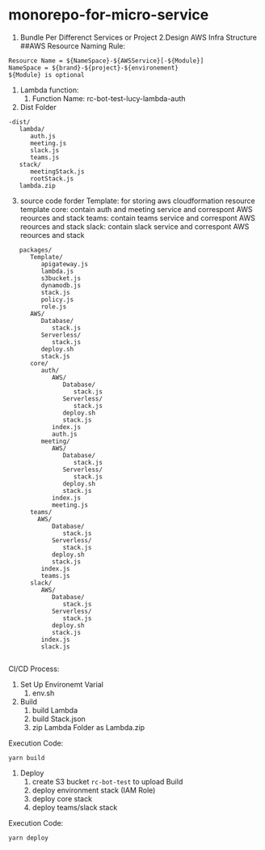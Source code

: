 # monorepo-for-micro-service
1. Bundle Per Differenct Services or Project 
2.Design AWS Infra Structure
##AWS Resource Naming Rule: 
```
Resource Name = ${NameSpace}-${AWSService}[-${Module}]
NameSpace = ${brand}-${project}-${environement}
${Module} is optional
```
1. Lambda function:
   1. Function Name: rc-bot-test-lucy-lambda-auth
2. Dist Folder
```
-dist/
   lambda/
      auth.js
      meeting.js
      slack.js
      teams.js
   stack/
      meetingStack.js
      rootStack.js
   lambda.zip
```   
3. source code forder
Template: for storing aws cloudformation resource template
core: contain auth and meeting service and correspont AWS reources and stack
teams: contain teams service and correspont AWS reources and stack
slack: contain slack service and correspont AWS reources and stack
```
   packages/
      Template/
         apigateway.js
         lambda.js
         s3bucket.js
         dynamodb.js
         stack.js
         policy.js
         role.js
      AWS/
         Database/
            stack.js
         Serverless/
            stack.js   
         deploy.sh
         stack.js
      core/
         auth/
            AWS/
               Database/
                  stack.js
               Serverless/
                  stack.js   
               deploy.sh
               stack.js
            index.js
            auth.js
         meeting/
            AWS/
               Database/
                  stack.js
               Serverless/
                  stack.js   
               deploy.sh
               stack.js
            index.js
            meeting.js
      teams/
        AWS/
            Database/
               stack.js
            Serverless/
               stack.js   
            deploy.sh
            stack.js
         index.js
         teams.js
      slack/
         AWS/
            Database/
               stack.js
            Serverless/
               stack.js   
            deploy.sh
            stack.js
         index.js
         slack.js


```

CI/CD
Process:
  1. Set Up Environemt Varial
     1. env.sh
  2. Build
     1. build Lambda
     2. build Stack.json
     3. zip Lambda Folder as Lambda.zip
   
Execution Code:
```
yarn build
```

  1. Deploy
     1. create S3 bucket `rc-bot-test` to upload Build
     2. deploy environment stack (IAM Role)
     3. deploy core stack
     4. deploy teams/slack stack

Execution Code:
```
yarn deploy
```




